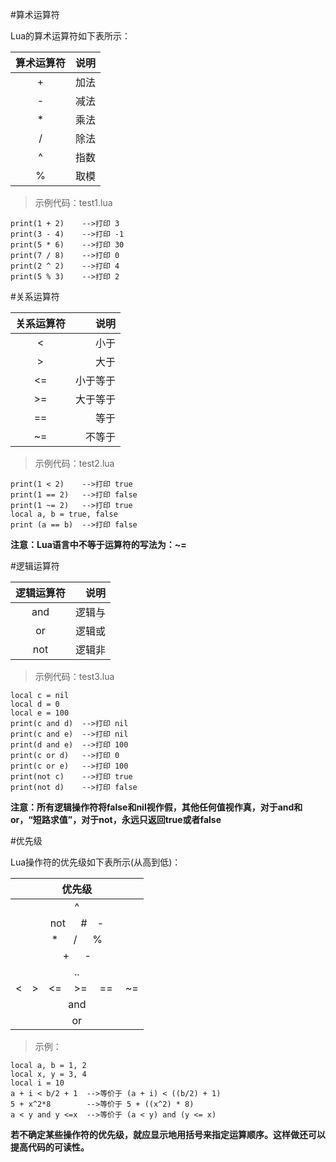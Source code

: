 #算术运算符

Lua的算术运算符如下表所示：

| 算术运算符   | 说明   |
|:-----------:| -----:|
| + | 加法 |
| - | 减法 |
| * | 乘法 |
| / | 除法 |
| ^ | 指数 |
| % | 取模 |

>示例代码：test1.lua

```
print(1 + 2)    -->打印 3
print(3 - 4)    -->打印 -1
print(5 * 6)    -->打印 30
print(7 / 8)    -->打印 0
print(2 ^ 2)    -->打印 4
print(5 % 3)    -->打印 2
```

#关系运算符

| 关系运算符   | 说明   |
|:-----------:| -----:|
|   <    | 小于     |
|   >    | 大于     |
|   <=   | 小于等于  |
|   >=   | 大于等于  |
|   ==   | 等于     |
|   ~=   | 不等于   |

>示例代码：test2.lua

```
print(1 < 2)    -->打印 true
print(1 == 2)   -->打印 false
print(1 ~= 2)   -->打印 true
local a, b = true, false
print (a == b)  -->打印 false
```

**注意：Lua语言中不等于运算符的写法为：~=**

#逻辑运算符

| 逻辑运算符   | 说明  |
|:-----------:| ----:|
|   and   | 逻辑与    |
|   or    | 逻辑或    |
|   not   | 逻辑非    |

>示例代码：test3.lua

```
local c = nil
local d = 0
local e = 100
print(c and d)  -->打印 nil
print(c and e)  -->打印 nil
print(d and e)  -->打印 100
print(c or d)   -->打印 0
print(c or e)   -->打印 100
print(not c)    -->打印 true
print(not d)    -->打印 false
```

**注意：所有逻辑操作符将false和nil视作假，其他任何值视作真，对于and和or，“短路求值”，对于not，永远只返回true或者false**

#优先级

Lua操作符的优先级如下表所示(从高到低)：

| 优先级      |
|:----------:|
|   ^        |
|   not &emsp; #&emsp;-  |
|   * &emsp; / &emsp; %    |
|   + &emsp; -      |
|   ..       |
|   <&emsp;>&emsp;<=&emsp; >= &emsp;==&emsp; ~=   |
|   and      |
|   or       |

>示例：

```
local a, b = 1, 2
local x, y = 3, 4
local i = 10
a + i < b/2 + 1  -->等价于 (a + i) < ((b/2) + 1)
5 + x^2*8        -->等价于 5 + ((x^2) * 8)  
a < y and y <=x  -->等价于 (a < y) and (y <= x)
```

**若不确定某些操作符的优先级，就应显示地用括号来指定运算顺序。这样做还可以提高代码的可读性。**
